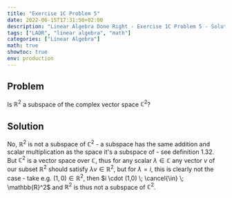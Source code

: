 ```yaml
---
title: "Exercise 1C Problem 5"
date: 2022-06-15T17:31:50+02:00
description: "Linear Algebra Done Right - Exercise 1C Problem 5 - Solution"
tags: ["LADR", "linear algebra", "math"]
categories: ["Linear Algebra"]
math: true
showtoc: true
env: production
---
```


## Problem
Is $\mathbb{R}^2$ a subspace of the complex vector space $\mathbb{C}^2$?

## Solution
No, $\mathbb{R}^2$ is not a subspace of $\mathbb{C}^2$ - a subspace has the same addition and scalar multiplication as the space it's a subspace of - see definition 1.32. But $\mathbb{C}^2$ is a vector space over $\mathbb{C}$, thus for any scalar $\lambda \in \mathbb{C}$ any vector $v$ of our subset $\mathbb{R}^2$ should satisfy $\lambda v \in \mathbb{R}^2$, but for $\lambda = i$, this is clearly not the case - take e.g. $(1,0) \in \mathbb{R}^2$, then $i \cdot (1,0) \; \cancel{\in} \; \mathbb{R}^2$ and $\mathbb{R}^2$ is thus not a subspace of $\mathbb{C}^2$.



